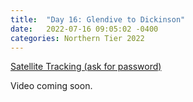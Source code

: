 ```yaml
---
title:  "Day 16: Glendive to Dickinson"
date:   2022-07-16 09:05:02 -0400
categories: Northern Tier 2022
---
```


[Satellite Tracking (ask for password)](https://us0-share.explore.garmin.com/share/harveybarnhard)

Video coming soon.

<p style="text-align: center;"><div class='strava-embed-placeholder' data-embed-type='activity' data-embed-id='7480398260'></div><script src='https://strava-embeds.com/embed.js'></script></p>

